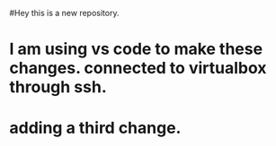 #Hey this is a new repository.

# I am using vs code to make these changes. connected to virtualbox through ssh.


# adding a third change.

